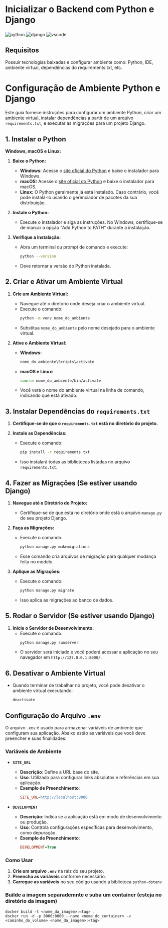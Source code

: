 # Inicializar o Backend com Python e Django

<div style="display: inline_block">
    <img align="center" alt="python" src="https://img.shields.io/badge/Python-3776AB?style=for-the-badge&logo=python&logoColor=white"/>
    <img align="center" alt="django" src="https://img.shields.io/badge/Django-092E20?style=for-the-badge&logo=django&logoColor=white"/>
    <img align="center" alt="vscode" src="https://img.shields.io/badge/Visual_Studio_Code-0078D4?style=for-the-badge&logo=visual%20studio%20code&logoColor=white"/>
</div>

## Requisitos

Possuir tecnologias baixadas e configurar ambiente como: Python, IDE, ambiente virtual, dependências do requirements.txt, etc.

# Configuração de Ambiente Python e Django

Este guia fornece instruções para configurar um ambiente Python, criar um ambiente virtual, instalar dependências a partir de um arquivo `requirements.txt`, e executar as migrações para um projeto Django.

## 1. Instalar o Python

**Windows, macOS e Linux:**

1. **Baixe o Python:**

   - **Windows:** Acesse o [site oficial do Python](https://www.python.org/downloads/) e baixe o instalador para Windows.
   - **macOS:** Acesse o [site oficial do Python](https://www.python.org/downloads/) e baixe o instalador para macOS.
   - **Linux:** O Python geralmente já está instalado. Caso contrário, você pode instalá-lo usando o gerenciador de pacotes da sua distribuição.

2. **Instale o Python:**

   - Execute o instalador e siga as instruções. No Windows, certifique-se de marcar a opção "Add Python to PATH" durante a instalação.

3. **Verifique a Instalação:**
   - Abra um terminal ou prompt de comando e execute:
     ```bash
     python --version
     ```
   - Deve retornar a versão do Python instalada.

## 2. Criar e Ativar um Ambiente Virtual

1. **Crie um Ambiente Virtual:**

   - Navegue até o diretório onde deseja criar o ambiente virtual.
   - Execute o comando:
     ```bash
     python -m venv nome_do_ambiente
     ```
   - Substitua `nome_do_ambiente` pelo nome desejado para o ambiente virtual.

2. **Ative o Ambiente Virtual:**

   - **Windows:**
     ```bash
     nome_do_ambiente\Scripts\activate
     ```
   - **macOS e Linux:**

     ```bash
     source nome_do_ambiente/bin/activate
     ```

   - Você verá o nome do ambiente virtual na linha de comando, indicando que está ativado.

## 3. Instalar Dependências do `requirements.txt`

1. **Certifique-se de que o `requirements.txt` está no diretório do projeto.**

2. **Instale as Dependências:**

   - Execute o comando:

     ```bash
     pip install -r requirements.txt
     ```

   - Isso instalará todas as bibliotecas listadas no arquivo `requirements.txt`.

## 4. Fazer as Migrações (Se estiver usando Django)

1. **Navegue até o Diretório do Projeto:**

   - Certifique-se de que está no diretório onde está o arquivo `manage.py` do seu projeto Django.

2. **Faça as Migrações:**

   - Execute o comando:
     ```bash
     python manage.py makemigrations
     ```
   - Esse comando cria arquivos de migração para qualquer mudança feita no modelo.

3. **Aplique as Migrações:**
   - Execute o comando:
     ```bash
     python manage.py migrate
     ```
   - Isso aplica as migrações ao banco de dados.

## 5. Rodar o Servidor (Se estiver usando Django)

1. **Inicie o Servidor de Desenvolvimento:**
   - Execute o comando:
     ```bash
     python manage.py runserver
     ```
   - O servidor será iniciado e você poderá acessar a aplicação no seu navegador em `http://127.0.0.1:8000/`.

## 6. Desativar o Ambiente Virtual

- Quando terminar de trabalhar no projeto, você pode desativar o ambiente virtual executando:
  ```bash
  deactivate
  ```

## Configuração do Arquivo `.env`

O arquivo `.env` é usado para armazenar variáveis de ambiente que configuram sua aplicação. Abaixo estão as variáveis que você deve preencher e suas finalidades:

### Variáveis de Ambiente

- **`SITE_URL`**

  - **Descrição**: Define a URL base do site.
  - **Uso**: Utilizado para configurar links absolutos e referências em sua aplicação.
  - **Exemplo de Preenchimento**:
    ```ini
    SITE_URL=http://localhost:8000
    ```

- **`DEVELOPMENT`**
  - **Descrição**: Indica se a aplicação está em modo de desenvolvimento ou produção.
  - **Uso**: Controla configurações específicas para desenvolvimento, como depuração.
  - **Exemplo de Preenchimento**:
    ```ini
    DEVELOPMENT=True
    ```

### Como Usar

1. **Crie um arquivo `.env`** na raiz do seu projeto.
2. **Preencha as variáveis** conforme necessário.
3. **Carregue as variáveis** no seu código usando a biblioteca `python-dotenv`

### Builde a imagem separademnte e suba um container (esteja no diretório da imagem)

```
docker build -t <nome_da_imagem>:<tag> .
docker run -d -p 8000:8000 --name <nome_do_container> -v <caminho_do_volume> <nome_da_imagem>:<tag>
```
